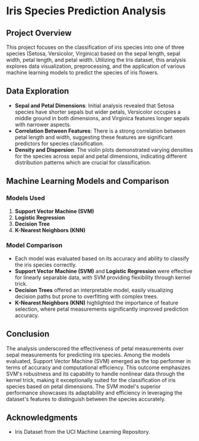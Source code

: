 # Iris Species Prediction Analysis

## Project Overview
This project focuses on the classification of iris species into one of three species (Setosa, Versicolor, Virginica) based on the sepal length, sepal width, petal length, and petal width. Utilizing the Iris dataset, this analysis explores data visualization, preprocessing, and the application of various machine learning models to predict the species of iris flowers.

## Data Exploration
- **Sepal and Petal Dimensions**: Initial analysis revealed that Setosa species have shorter sepals but wider petals, Versicolor occupies a middle ground in both dimensions, and Virginica features longer sepals with narrower aspects.
- **Correlation Between Features**: There is a strong correlation between petal length and width, suggesting these features are significant predictors for species classification.
- **Density and Dispersion**: The violin plots demonstrated varying densities for the species across sepal and petal dimensions, indicating different distribution patterns which are crucial for classification.

## Machine Learning Models and Comparison

### Models Used
1. **Support Vector Machine (SVM)**
2. **Logistic Regression**
3. **Decision Tree**
4. **K-Nearest Neighbors (KNN)**

### Model Comparison
- Each model was evaluated based on its accuracy and ability to classify the iris species correctly.
- **Support Vector Machine (SVM)** and **Logistic Regression** were effective for linearly separable data, with SVM providing flexibility through kernel trick.
- **Decision Trees** offered an interpretable model, easily visualizing decision paths but prone to overfitting with complex trees.
- **K-Nearest Neighbors (KNN)** highlighted the importance of feature selection, where petal measurements significantly improved prediction accuracy.

## Conclusion
The analysis underscored the effectiveness of petal measurements over sepal measurements for predicting iris species. Among the models evaluated, Support Vector Machine (SVM) emerged as the top performer in terms of accuracy and computational efficiency. This outcome emphasizes SVM's robustness and its capability to handle nonlinear data through the kernel trick, making it exceptionally suited for the classification of iris species based on petal dimensions. The SVM model's superior performance showcases its adaptability and efficiency in leveraging the dataset's features to distinguish between the species accurately.

## Acknowledgments
- Iris Dataset from the UCI Machine Learning Repository.



